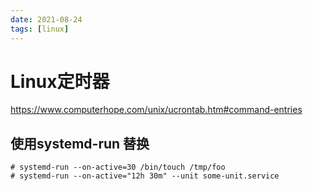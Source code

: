 ```yaml
---
date: 2021-08-24
tags: [linux]
---
```


# Linux定时器
https://www.computerhope.com/unix/ucrontab.htm#command-entries


## 使用systemd-run 替换

```
# systemd-run --on-active=30 /bin/touch /tmp/foo
# systemd-run --on-active="12h 30m" --unit some-unit.service
```
